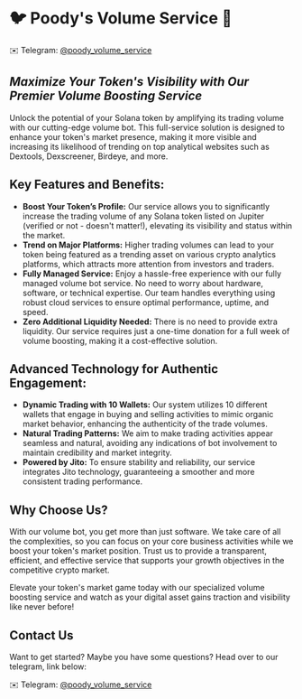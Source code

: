 # 🐦 Poody's Volume Service 🚀

✉️ Telegram: [@poody_volume_service](https://t.me/poody_volume_service)

## *Maximize Your Token's Visibility with Our Premier Volume Boosting Service*

Unlock the potential of your Solana token by amplifying its trading volume with our cutting-edge volume bot. This full-service solution is designed to enhance your token's market presence, making it more visible and increasing its likelihood of trending on top analytical websites such as Dextools, Dexscreener, Birdeye, and more.

## Key Features and Benefits:

- **Boost Your Token’s Profile:** Our service allows you to significantly increase the trading volume of any Solana token listed on Jupiter (verified or not - doesn't matter!), elevating its visibility and status within the market.
- **Trend on Major Platforms:** Higher trading volumes can lead to your token being featured as a trending asset on various crypto analytics platforms, which attracts more attention from investors and traders.
- **Fully Managed Service:** Enjoy a hassle-free experience with our fully managed volume bot service. No need to worry about hardware, software, or technical expertise. Our team handles everything using robust cloud services to ensure optimal performance, uptime, and speed.
- **Zero Additional Liquidity Needed:** There is no need to provide extra liquidity. Our service requires just a one-time donation for a full week of volume boosting, making it a cost-effective solution.

## Advanced Technology for Authentic Engagement:

- **Dynamic Trading with 10 Wallets:** Our system utilizes 10 different wallets that engage in buying and selling activities to mimic organic market behavior, enhancing the authenticity of the trade volumes.
- **Natural Trading Patterns:** We aim to make trading activities appear seamless and natural, avoiding any indications of bot involvement to maintain credibility and market integrity.
- **Powered by Jito:** To ensure stability and reliability, our service integrates Jito technology, guaranteeing a smoother and more consistent trading performance.

## Why Choose Us?

With our volume bot, you get more than just software. We take care of all the complexities, so you can focus on your core business activities while we boost your token's market position. Trust us to provide a transparent, efficient, and effective service that supports your growth objectives in the competitive crypto market.

Elevate your token's market game today with our specialized volume boosting service and watch as your digital asset gains traction and visibility like never before!

## Contact Us

Want to get started? Maybe you have some questions? Head over to our telegram, link below:

✉️ Telegram: [@poody_volume_service](https://t.me/poody_volume_service)
